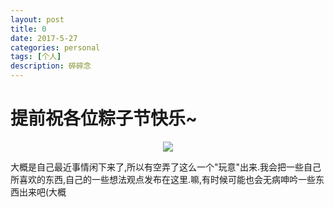 ```yaml
---
layout: post
title: 0
date: 2017-5-27
categories: personal
tags: [个人]
description: 碎碎念
---
```

# 提前祝各位粽子节快乐~



<center>
    <p><img src="http://oqgbih146.bkt.clouddn.com/43848092_p0.jpg" align="center"></p>
</center>

大概是自己最近事情闲下来了,所以有空弄了这么一个"玩意"出来.我会把一些自己所喜欢的东西,自己的一些想法观点发布在这里.嘛,有时候可能也会无病呻吟一些东西出来吧(大概

